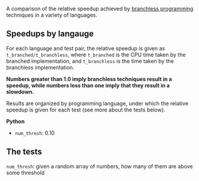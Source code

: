 
A comparison of the relative speedup achieved by [branchless programming](https://dev.to/jobinrjohnson/branchless-programming-does-it-really-matter-20j4) techniques in a variety of languages.

## Speedups by langauge
For each language and test pair, the relative speedup is given as `t_branched/t_branchless`, where `t_branched` is the CPU time taken by the branched implementation, and `t_branchless` is the time taken by the branchless implementation.

**Numbers greater than 1.0 imply branchless techniques result in a speedup, while numbers less than one imply that they result in a slowdown.**

Results are organized by programming language, under which the relative speedup is given for each test (see more about the tests below).

<results start here>

**Python**

- `num_thresh`: 0.10

<results end here>

<you should autogenerate a plot on run>
<bar plot with up and down bars around ratio=1>
<generate plot, capture as file, then link to file name in README>

## The tests
`num_thresh`: given a random array of numbers, how many of them are above some threshold

